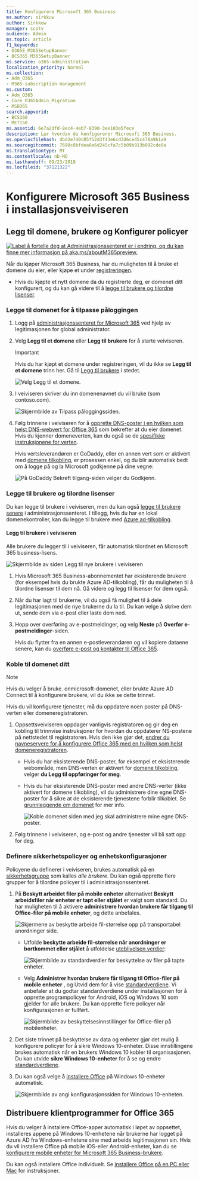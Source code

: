 ```yaml
---
title: Konfigurere Microsoft 365 Business
ms.author: sirkkuw
author: Sirkkuw
manager: scotv
audience: Admin
ms.topic: article
f1_keywords:
- O365E_M365SetupBanner
- BCS365_M365SetupBanner
ms.service: o365-administration
localization_priority: Normal
ms.collection:
- Adm_O365
- M365-subscription-management
ms.custom:
- Adm_O365
- Core_O365Admin_Migration
- MSB365
search.appverid:
- BCS160
- MET150
ms.assetid: 6e7a2dfd-8ec4-4eb7-8390-3ee103e5fece
description: Lær hvordan du konfigurerer Microsoft 365 Business.
ms.openlocfilehash: dbd2e740c85f52d3f43e6cd3d6ce45c478a9b1a9
ms.sourcegitcommit: 7690c8bfdea6e6d245cfa7c5b09b913b092cde0a
ms.translationtype: MT
ms.contentlocale: nb-NO
ms.lasthandoff: 09/23/2019
ms.locfileid: "37121322"
---
```

# <a name="set-up-microsoft-365-business-in-the-setup-wizard"></a>Konfigurere Microsoft 365 Business i installasjonsveiviseren

## <a name="add-your-domain-users-and-set-up-policies"></a>Legg til domene, brukere og Konfigurer policyer

[![Label å fortelle deg at Administrasjonssenteret er i endring, og du kan finne mer informasjon på aka.ms/aboutM365preview.](media/m365admincenterchanging.png)](https://docs.microsoft.com/office365/admin/microsoft-365-admin-center-preview)

Når du kjøper Microsoft 365 Business, har du muligheten til å bruke et domene du eier, eller kjøpe et under [registreringen](sign-up.md).

- Hvis du kjøpte et nytt domene da du registrerte deg, er domenet ditt konfigurert, og du kan gå videre til å [legge til brukere og tilordne lisenser](#add-users-and-assign-licenses).

### <a name="add-your-domain-to-personalize-sign-in"></a>Legge til domenet for å tilpasse påloggingen

1. Logg på [administrasjonssenteret for Microsoft 365](https://admin.microsoft.com) ved hjelp av legitimasjonen for global administrator. 

2. Velg **Legg til et domene** eller **Legg til brukere** for å starte veiviseren.
    > [!IMPORTANT]
    > Hvis du har kjøpt et domene under registreringen, vil du ikke se **Legg til et domene** trinn her. Gå til [Legg til brukere](#add-users-and-assign-licenses) i stedet.

    ![Velg Legg til et domene.](media/addadomainadmincenter.png)
    
3. I veiviseren skriver du inn domenenavnet du vil bruke (som contoso.com).


    ![Skjermbilde av Tilpass påloggingssiden.](media/personalizesignin.png)

    
4. Følg trinnene i veiviseren for å [opprette DNS-poster i en hvilken som helst DNS-webvert for Office 365](https://docs.microsoft.com/office365/admin/get-help-with-domains/create-dns-records-at-any-dns-hosting-provider) som bekrefter at du eier domenet. Hvis du kjenner domeneverten, kan du også se de [spesifikke instruksjonene for verten](https://docs.microsoft.com/office365/admin/get-help-with-domains/set-up-your-domain-host-specific-instructions).

    Hvis vertsleverandøren er GoDaddy, eller en annen vert som er aktivert med [domene tilkobling](https://docs.microsoft.com/office365/admin/get-help-with-domains/domain-connect), er prosessen enkel, og du blir automatisk bedt om å logge på og la Microsoft godkjenne på dine vegne:

    ![På GoDaddy Bekreft tilgang-siden velger du Godkjenn.](media/godaddyauth.png)

### <a name="add-users-and-assign-licenses"></a>Legge til brukere og tilordne lisenser

Du kan legge til brukere i veiviseren, men du kan også [legge til brukere senere](add-users-m365b.md) i administrasjonssenteret. I tillegg, hvis du har en lokal domenekontroller, kan du legge til brukere med [Azure ad-tilkobling](https://docs.microsoft.com/azure/active-directory/hybrid/how-to-connect-install-express).

#### <a name="add-users-in-the-wizard"></a>Legg til brukere i veiviseren

Alle brukere du legger til i veiviseren, får automatisk tilordnet en Microsoft 365 business-lisens.

![Skjermbilde av siden Legg til nye brukere i veiviseren](media/addnewuserspage.png)

1. Hvis Microsoft 365 Business-abonnementet har eksisterende brukere (for eksempel hvis du brukte Azure AD-tilkobling), får du muligheten til å tilordne lisenser til dem nå. Gå videre og legg til lisenser for dem også.

3. Når du har lagt til brukerne, vil du også få mulighet til å dele legitimasjonen med de nye brukerne du la til. Du kan velge å skrive dem ut, sende dem via e-post eller laste dem ned.

4. Hopp over overføring av e-postmeldinger, og velg **Neste** på **Overfør e-postmeldinger**-siden. 

    Hvis du flytter fra en annen e-postleverandøren og vil kopiere dataene senere, kan du [overføre e-post og kontakter til Office 365](https://support.office.com/article/a3e3bddb-582e-4133-8670-e61b9f58627e).


### <a name="connect-your-domain"></a>Koble til domenet ditt

> [!NOTE]
> Hvis du velger å bruke. onmicrosoft-domenet, eller brukte Azure AD Connect til å konfigurere brukere, vil du ikke se dette trinnet.
  
Hvis du vil konfigurere tjenester, må du oppdatere noen poster på DNS-verten eller domeneregistratoren.
  
1. Oppsettsveiviseren oppdager vanligvis registratoren og gir deg en kobling til trinnvise instruksjoner for hvordan du oppdaterer NS-postene på nettstedet til registratoren. Hvis den ikke gjør det, [endrer du navneservere for å konfigurere Office 365 med en hvilken som helst domeneregistratoren](https://support.office.com/article/a8b487a9-2a45-4581-9dc4-5d28a47010a2). 

    - Hvis du har eksisterende DNS-poster, for eksempel et eksisterende webområde, men DNS-verten er aktivert for [domene tilkobling](https://docs.microsoft.com/office365/admin/get-help-with-domains/domain-connect), velger **du Legg til oppføringer for meg**. 
    - Hvis du har eksisterende DNS-poster med andre DNS-verter (ikke aktivert for domene tilkobling), vil du administrere dine egne DNS-poster for å sikre at de eksisterende tjenestene forblir tilkoblet. Se [grunnleggende om domenet](https://docs.microsoft.com/office365/admin/get-help-with-domains/dns-basics) for mer info.

        ![Koble domenet siden med jeg skal administrere mine egne DNS-poster.](media/connectyourdomainpage.png)

2. Følg trinnene i veiviseren, og e-post og andre tjenester vil bli satt opp for deg.

### <a name="set-up-security-policies-and-device-configurations"></a>Definere sikkerhetspolicyer og enhetskonfigurasjoner 

Policyene du definerer i veiviseren, brukes automatisk på en [sikkerhetsgruppe](https://docs.microsoft.com/office365/admin/create-groups/compare-groups#security-groups) som kalles *alle brukere*. Du kan også opprette flere grupper for å tilordne policyer til i administrasjonssenteret.

1. På **Beskytt arbeidet filer på mobile enheter** alternativet **Beskytt arbeidsfiler når enheter er tapt eller stjålet** er valgt som standard. Du har muligheten til å aktivere **administrere hvordan brukere får tilgang til Office-filer på mobile enheter**, og dette anbefales.

    ![Skjermene av beskytte arbeide fil-størrelse opp på transportabel anordninger side.](media/protectworkfilesondevices.png)

     - Utfolde **beskytte arbeide fil-størrelse når anordninger er bortkommet eller stjålet** å utfoldelse [uteblivelsen verdier](protect-work-files-on-lost-or-stolen-device.md):

        ![Skjermbilde av standardverdier for beskyttelse av filer på tapte enheter.](media/protectworkfilesondevicesdefault.png)

    - Velg **Administrer hvordan brukere får tilgang til Office-filer på mobile enheter** , og Utvid dem for å vise [standardverdiene](manage-user-access-on-mobile-devices.md). Vi anbefaler at du godtar standardverdiene under installasjonen for å opprette programpolicyer for Android, iOS og Windows 10 som gjelder for alle brukere. Du kan opprette flere policyer når konfigurasjonen er fullført.

        ![Skjermbilde av beskyttelsesinnstillinger for Office-filer på mobilenheter.](media/useraccessonmobile.png)

2. Det siste trinnet på beskyttelse av data og enheter gjør det mulig å konfigurere policyer for å sikre Windows 10-enheter. Disse innstillingene brukes automatisk når en brukers Windows 10 kobler til organisasjonen. Du kan utvide **sikre Windows 10-enheter** for å se og endre [standardverdiene](secure-windows-10-devices.md).
3. Du kan også velge å [installere Office](install-office-on-windows-10-during-setup.md) på Windows 10-enheter automatisk.

    ![Skjermbilde av angi konfigurasjonssiden for Windows 10-enheten.](media/setwin10config.png)



## <a name="deploy-office-365-client-apps"></a>Distribuere klientprogrammer for Office 365

Hvis du velger å installere Office-apper automatisk i løpet av oppsettet, installeres appene på Windows 10-enhetene når brukerne har logget på Azure AD fra Windows-enhetene sine med arbeids legitimasjonen sin.
Hvis du vil installere Office på mobile iOS-eller Android-enheter, kan du se [konfigurere mobile enheter for Microsoft 365 Business-brukere](set-up-mobile-devices.md).

Du kan også installere Office individuelt. Se [installere Office på en PC eller Mac](https://support.office.com/article/4414eaaf-0478-48be-9c42-23adc4716658) for instruksjoner.
